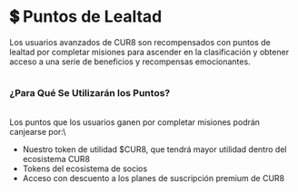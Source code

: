 # 💲 Puntos de Lealtad

Los usuarios avanzados de CUR8 son recompensados con puntos de lealtad por completar misiones para ascender en la clasificación y obtener acceso a una serie de beneficios y recompensas emocionantes.

<figure><img src="../../.gitbook/assets/Screenshot 2025-03-20 at 11.50.12.png" alt=""><figcaption></figcaption></figure>

### ¿Para Qué Se Utilizarán los Puntos?

\
Los puntos que los usuarios ganen por completar misiones podrán canjearse por:\


* Nuestro token de utilidad $CUR8, que tendrá mayor utilidad dentro del ecosistema CUR8&#x20;
* Tokens del ecosistema de socios
* Acceso con descuento a los planes de suscripción premium de CUR8